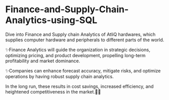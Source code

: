 # Finance-and-Supply-Chain-Analytics-using-SQL
Dive into Finance and Supply chain Analytics of AtliQ hardwares, which supplies computer hardware and peripherals to different parts of the world.

✨Finance Analytics will guide the organization in strategic decisions, optimizing pricing, and product development, propelling long-term profitability and market dominance. 

✨Companies can enhance forecast accuracy, mitigate risks, and optimize operations by having robust supply chain analytics.

In the long run, these results in cost savings, increased efficiency, and heightened competitiveness in the market.💪💪

